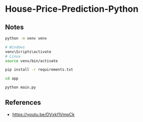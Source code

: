 # House-Price-Prediction-Python

## Notes

```sh
python -m venv venv

# Windows
venv\Scripts\activate
# Linux
source venv/bin/activate

pip install -r requirements.txt

cd app

python main.py
```

## References

- https://youtu.be/DVxkI1VmpCk
